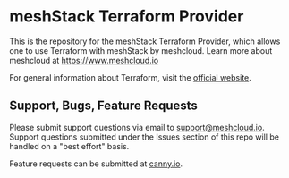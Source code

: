 # meshStack Terraform Provider

This is the repository for the meshStack Terraform Provider, which allows one to use Terraform with meshStack by meshcloud. Learn more about meshcloud at https://www.meshcloud.io

For general information about Terraform, visit the [official website](https://www.terraform.io).

## Support, Bugs, Feature Requests

Please submit support questions via email to support@meshcloud.io. Support questions submitted under the Issues section of this repo will be handled on a "best effort" basis.

Feature requests can be submitted at [canny.io](https://meshcloud.canny.io).
